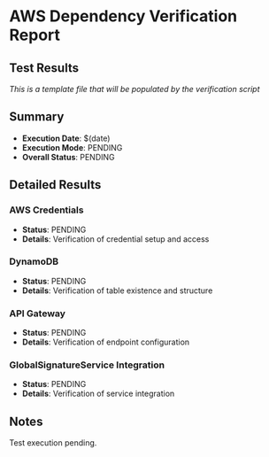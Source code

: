 # AWS Dependency Verification Report

## Test Results

*This is a template file that will be populated by the verification script*

## Summary

- **Execution Date**: $(date)
- **Execution Mode**: PENDING
- **Overall Status**: PENDING

## Detailed Results

### AWS Credentials
- **Status**: PENDING
- **Details**: Verification of credential setup and access

### DynamoDB
- **Status**: PENDING
- **Details**: Verification of table existence and structure

### API Gateway
- **Status**: PENDING
- **Details**: Verification of endpoint configuration

### GlobalSignatureService Integration
- **Status**: PENDING
- **Details**: Verification of service integration

## Notes

Test execution pending.

